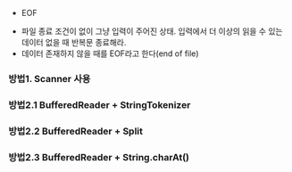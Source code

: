 * EOF
- 파일 종료 조건이 없이 그냥 입력이 주어진 상태. 입력에서 더 이상의 읽을 수 있는 데이터 없을 때 반복문 종료해라. 
- 데이터 존재하지 않을 때를 EOF라고 한다(end of file)

### 방법1. Scanner 사용
### 방법2.1 BufferedReader + StringTokenizer
### 방법2.2 BufferedReader + Split
### 방법2.3 BufferedReader + String.charAt()
